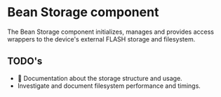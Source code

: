 # Bean Storage component

The Bean Storage component initializes, manages and provides access wrappers to the device's external FLASH storage and filesystem.


## TODO's
 - 📖 Documentation about the storage structure and usage.
 - Investigate and document filesystem performance and timings.